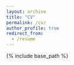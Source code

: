 ```yaml
---
layout: archive
title: "CV"
permalink: /cv/
author_profile: true
redirect_from:
  - /resume
---
```


{% include base_path %}

<object data="{{ /files/cv/cv.pdf }}" width="1000" height="1000" type='application/pdf'/>
